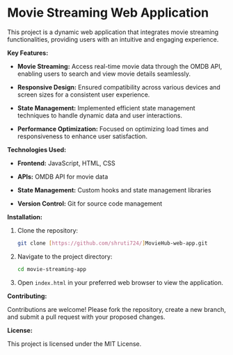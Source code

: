 # Movie Streaming Web Application

This project is a dynamic web application that integrates movie streaming functionalities, providing users with an intuitive and engaging experience.

**Key Features:**

- **Movie Streaming:** Access real-time movie data through the OMDB API, enabling users to search and view movie details seamlessly.

- **Responsive Design:** Ensured compatibility across various devices and screen sizes for a consistent user experience.

- **State Management:** Implemented efficient state management techniques to handle dynamic data and user interactions.

- **Performance Optimization:** Focused on optimizing load times and responsiveness to enhance user satisfaction.

**Technologies Used:**

- **Frontend:** JavaScript, HTML, CSS

- **APIs:** OMDB API for movie data

- **State Management:** Custom hooks and state management libraries

- **Version Control:** Git for source code management

**Installation:**

1. Clone the repository:

   ```bash
   git clone [https://github.com/shruti724/]MovieHub-web-app.git
   ```

2. Navigate to the project directory:

   ```bash
   cd movie-streaming-app
   ```

3. Open `index.html` in your preferred web browser to view the application.

**Contributing:**

Contributions are welcome! Please fork the repository, create a new branch, and submit a pull request with your proposed changes.

**License:**

This project is licensed under the MIT License.
